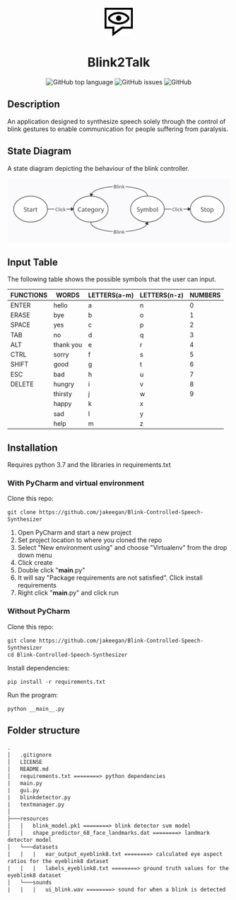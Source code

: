 <p align="center"><img src="/resources/icon.png"></p>
<h1 align="center"> Blink2Talk </h1>

<p align="center">
<img alt="GitHub top language" src="https://img.shields.io/github/languages/top/jakeegan/blink-controlled-speech-synthesizer">
<img alt="GitHub issues" src="https://img.shields.io/github/issues/jakeegan/blink-controlled-speech-synthesizer">
<img alt="GitHub" src="https://img.shields.io/github/license/jakeegan/Blink-Controlled-Speech-Synthesizer">
</p>

## Description
An application designed to synthesize speech solely through the control of blink gestures to enable communication for people suffering from paralysis.

## State Diagram
A state diagram depicting the behaviour of the blink controller.

![State Diagram](resources/state_diagram.png)

## Input Table
The following table shows the possible symbols that the user can input.

| FUNCTIONS | WORDS     | LETTERS(a-m) | LETTERS(n-z) | NUMBERS |
|-----------|-----------|--------------|--------------|---------|
| ENTER     | hello     | a            | n            | 0       |
| ERASE     | bye       | b            | o            | 1       |
| SPACE     | yes       | c            | p            | 2       |
| TAB       | no        | d            | q            | 3       |
| ALT       | thank you | e            | r            | 4       |
| CTRL      | sorry     | f            | s            | 5       |
| SHIFT     | good      | g            | t            | 6       |
| ESC       | bad       | h            | u            | 7       |
| DELETE    | hungry    | i            | v            | 8       |
|           | thirsty   | j            | w            | 9       |
|           | happy     | k            | x            |         |
|           | sad       | l            | y            |         |
|           | help      | m            | z            |         |

## Installation
Requires python 3.7 and the libraries in requirements.txt

### With PyCharm and virtual environment
Clone this repo:
```
git clone https://github.com/jakeegan/Blink-Controlled-Speech-Synthesizer
```
1. Open PyCharm and start a new project
2. Set project location to where you cloned the repo
3. Select "New environment using" and choose "Virtualenv" from the drop down menu
4. Click create
5. Double click "__main__.py"
6. It will say "Package requirements are not satisfied". Click install requirements
7. Right click "__main__.py" and click run

### Without PyCharm
Clone this repo:
```
git clone https://github.com/jakeegan/Blink-Controlled-Speech-Synthesizer
cd Blink-Controlled-Speech-Synthesizer
```
Install dependencies:
```
pip install -r requirements.txt
```
Run the program:
```
python __main__.py 
```

## Folder structure
```
.
│   .gitignore
│   LICENSE
│   README.md
│   requirements.txt ========> python dependencies
|   main.py
|   gui.py
|   blinkdetector.py
|   textmanager.py
│
├───resources
│   │   blink_model.pk1 ========> blink detector svm model
│   │   shape_predictor_68_face_landmarks.dat ========> landmark detector model
│   └───datasets
|   |   |   ear_output_eyeblink8.txt ========> calculated eye aspect ratios for the eyeblink8 dataset
|   |   |   labels_eyeblink8.txt ========> ground truth values for the eyeblink8 dataset
│   └───sounds
|   |   |   ui_blink.wav ========> sound for when a blink is detected
```
